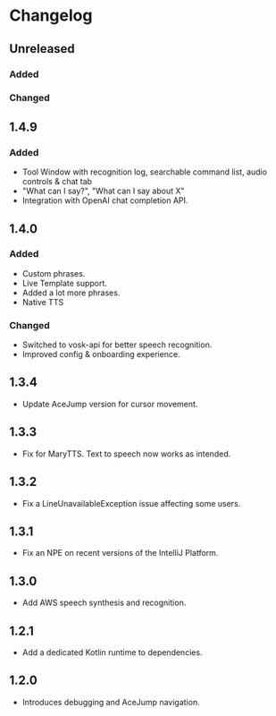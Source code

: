 # Changelog

## Unreleased

### Added

### Changed

## 1.4.9

### Added
- Tool Window with recognition log, searchable command list, audio controls & chat tab
- "What can I say?", "What can I say about X"
- Integration with OpenAI chat completion API.

## 1.4.0

### Added
- Custom phrases.
- Live Template support.
- Added a lot more phrases.
- Native TTS

### Changed
- Switched to vosk-api for better speech recognition.
- Improved config & onboarding experience.

## 1.3.4
- Update AceJump version for cursor movement.

## 1.3.3
- Fix for MaryTTS. Text to speech now works as intended.

## 1.3.2
- Fix a LineUnavailableException issue affecting some users.

## 1.3.1
- Fix an NPE on recent versions of the IntelliJ Platform.

## 1.3.0
- Add AWS speech synthesis and recognition.

## 1.2.1
- Add a dedicated Kotlin runtime to dependencies.

## 1.2.0
- Introduces debugging and AceJump navigation.
